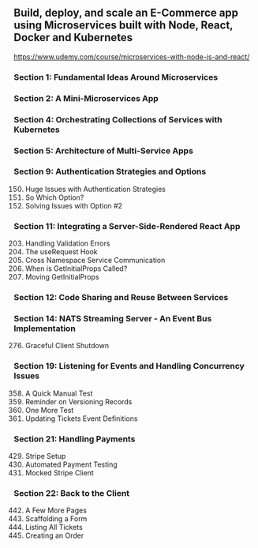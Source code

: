 ## Build, deploy, and scale an E-Commerce app using Microservices built with Node, React, Docker and Kubernetes

https://www.udemy.com/course/microservices-with-node-js-and-react/

### Section 1: Fundamental Ideas Around Microservices

### Section 2: A Mini-Microservices App

### Section 4: Orchestrating Collections of Services with Kubernetes

### Section 5: Architecture of Multi-Service Apps

### Section 9: Authentication Strategies and Options
150. Huge Issues with Authentication Strategies
151. So Which Option?
152. Solving Issues with Option #2

### Section 11: Integrating a Server-Side-Rendered React App
203. Handling Validation Errors
204. The useRequest Hook
211. Cross Namespace Service Communication
212. When is GetInitialProps Called?
220. Moving GetInitialProps

### Section 12: Code Sharing and Reuse Between Services

### Section 14: NATS Streaming Server - An Event Bus Implementation
276. Graceful Client Shutdown

### Section 19: Listening for Events and Handling Concurrency Issues
358. A Quick Manual Test
360. Reminder on Versioning Records
365. One More Test
368. Updating Tickets Event Definitions

### Section 21: Handling Payments
429. Stripe Setup
433. Automated Payment Testing
434. Mocked Stripe Client

### Section 22: Back to the Client
442. A Few More Pages
445. Scaffolding a Form
448. Listing All Tickets
450. Creating an Order
